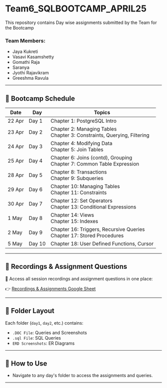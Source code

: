 # Team6_SQLBOOTCAMP_APRIL25

This repository contains Day wise assignments submitted by the Team for the Bootcamp

### Team Members:
- Jaya Kukreti
- Vasavi Kasamshetty
- Gomathi Raja
- Saranya
- Jyothi Rajavikram
- Greeshma Ravula
---

## 📅 Bootcamp Schedule

| Date      | Day   | Topics                                                                                      |
|-----------|--------|---------------------------------------------------------------------------------------------|
| 22 Apr    | Day 1 | Chapter 1: PostgreSQL Intro                                                                 |
| 23 Apr    | Day 2 | Chapter 2: Managing Tables<br>Chapter 3: Constraints, Querying, Filtering                   |
| 24 Apr    | Day 3 | Chapter 4: Modifying Data<br>Chapter 5: Join Tables                                         |
| 25 Apr    | Day 4 | Chapter 6: Joins (contd), Grouping<br>Chapter 7: Common Table Expression                    |
| 28 Apr    | Day 5 | Chapter 8: Transactions<br>Chapter 9: Subqueries                                            |
| 29 Apr    | Day 6 | Chapter 10: Managing Tables<br>Chapter 11: Constraints                                      |
| 30 Apr    | Day 7 | Chapter 12: Set Operators<br>Chapter 13: Conditional Expressions                            |
| 1 May     | Day 8 | Chapter 14: Views<br>Chapter 15: Indexes                                                    |
| 2 May     | Day 9 | Chapter 16: Triggers, Recursive Queries<br>Chapter 17: Stored Procedures                    |
| 5 May     | Day 10| Chapter 18: User Defined Functions, Cursor                                                  |

---
## 📎 Recordings & Assignment Questions

📄 Access all session recordings and assignment questions in one place: 
 
👉 [Recordings & Assignments Google Sheet](https://docs.google.com/spreadsheets/d/19-y81Sus2ASDvLw0HiW600CLJ4XhAWa-RkBQ-cEYv7M/edit?usp=sharing)

---
## 📂 Folder Layout

Each folder (`day1`, `day2`, etc.) contains:
- `.DOC File`: Queries and Screenshots
- `.sql File`: SQL Queries
- `ERD Screenshots`: ER Diagrams
---

## 🔧 How to Use

- Navigate to any day's folder to access the assignments and queries.
---

